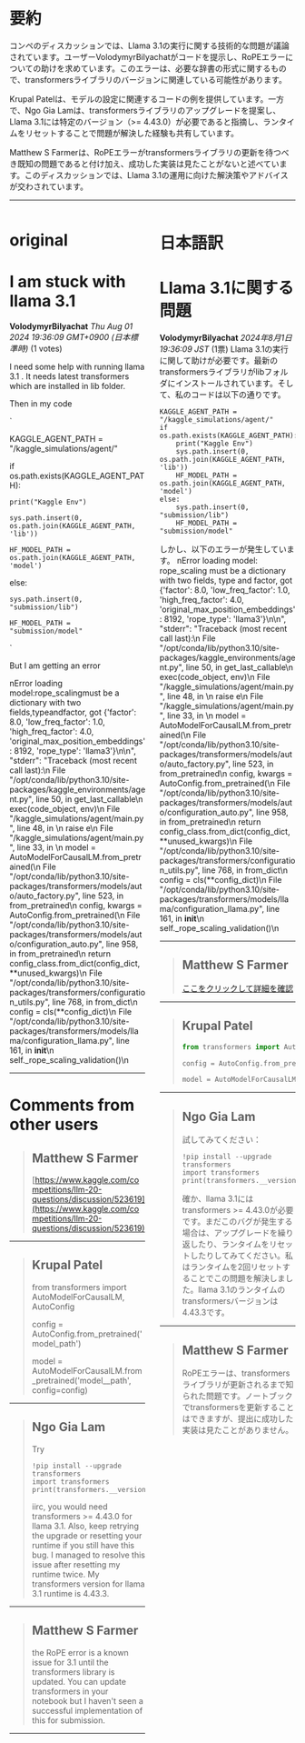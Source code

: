 # 要約 
コンペのディスカッションでは、Llama 3.1の実行に関する技術的な問題が議論されています。ユーザーVolodymyrBilyachatがコードを提示し、RoPEエラーについての助けを求めています。このエラーは、必要な辞書の形式に関するもので、transformersライブラリのバージョンに関連している可能性があります。

Krupal Patelは、モデルの設定に関連するコードの例を提供しています。一方で、Ngo Gia Lamは、transformersライブラリのアップグレードを提案し、Llama 3.1には特定のバージョン（>= 4.43.0）が必要であると指摘し、ランタイムをリセットすることで問題が解決した経験も共有しています。

Matthew S Farmerは、RoPEエラーがtransformersライブラリの更新を待つべき既知の問題であると付け加え、成功した実装は見たことがないと述べています。このディスカッションでは、Llama 3.1の運用に向けた解決策やアドバイスが交わされています。

---


<style>
.column-left{
  float: left;
  width: 47.5%;
  text-align: left;
}
.column-right{
  float: right;
  width: 47.5%;
  text-align: left;
}
.column-one{
  float: left;
  width: 100%;
  text-align: left;
}
</style>


<div class="column-left">

# original

# I am stuck with llama 3.1 

**VolodymyrBilyachat** *Thu Aug 01 2024 19:36:09 GMT+0900 (日本標準時)* (1 votes)

I need some help with running llama 3.1 . It needs latest transformers which are installed in lib folder.

Then in my code

`

KAGGLE_AGENT_PATH = "/kaggle_simulations/agent/"

if os.path.exists(KAGGLE_AGENT_PATH):

    print("Kaggle Env")

    sys.path.insert(0, os.path.join(KAGGLE_AGENT_PATH, 'lib'))

    HF_MODEL_PATH = os.path.join(KAGGLE_AGENT_PATH, 'model')

else:

    sys.path.insert(0, "submission/lib")

    HF_MODEL_PATH = "submission/model"

`

But I am getting an error

nError loading model:rope_scalingmust be a dictionary with two fields,typeandfactor, got {'factor': 8.0, 'low_freq_factor': 1.0, 'high_freq_factor': 4.0, 'original_max_position_embeddings': 8192, 'rope_type': 'llama3'}\n\n", "stderr": "Traceback (most recent call last):\n  File \"/opt/conda/lib/python3.10/site-packages/kaggle_environments/agent.py\", line 50, in get_last_callable\n    exec(code_object, env)\n  File \"/kaggle_simulations/agent/main.py\", line 48, in <module>\n    raise e\n  File \"/kaggle_simulations/agent/main.py\", line 33, in <module>\n    model = AutoModelForCausalLM.from_pretrained(\n  File \"/opt/conda/lib/python3.10/site-packages/transformers/models/auto/auto_factory.py\", line 523, in from_pretrained\n    config, kwargs = AutoConfig.from_pretrained(\n  File \"/opt/conda/lib/python3.10/site-packages/transformers/models/auto/configuration_auto.py\", line 958, in from_pretrained\n    return config_class.from_dict(config_dict, **unused_kwargs)\n  File \"/opt/conda/lib/python3.10/site-packages/transformers/configuration_utils.py\", line 768, in from_dict\n    config = cls(**config_dict)\n  File \"/opt/conda/lib/python3.10/site-packages/transformers/models/llama/configuration_llama.py\", line 161, in __init__\n    self._rope_scaling_validation()\n



---

 # Comments from other users

> ## Matthew S Farmer
> 
> [https://www.kaggle.com/competitions/llm-20-questions/discussion/523619](https://www.kaggle.com/competitions/llm-20-questions/discussion/523619)
> 
> 
> 


---

> ## Krupal Patel
> 
> from transformers import AutoModelForCausalLM, AutoConfig
> 
> config = AutoConfig.from_pretrained('model_path')
> 
> model = AutoModelForCausalLM.from_pretrained('model__path', config=config)
> 
> 
> 


---

> ## Ngo Gia Lam
> 
> Try 
> 
> ```
> !pip install --upgrade transformers
> import transformers
> print(transformers.__version__)
> 
> ```
> 
> iirc, you would need transformers >= 4.43.0 for llama 3.1. Also, keep retrying the upgrade or resetting your runtime if you still have this bug. I managed to resolve this issue after resetting my runtime twice. My transformers version for llama 3.1 runtime is 4.43.3.
> 
> 
> 


---

> ## Matthew S Farmer
> 
> the RoPE error is a known issue for 3.1 until the transformers library is updated. You can update transformers in your notebook but I haven't seen a successful implementation of this for submission. 
> 
> 
> 


---



</div>
<div class="column-right">

# 日本語訳

# Llama 3.1に関する問題
**VolodymyrBilyachat** *2024年8月1日 19:36:09 JST* (1票)
Llama 3.1の実行に関して助けが必要です。最新のtransformersライブラリがlibフォルダにインストールされています。そして、私のコードは以下の通りです。
```
KAGGLE_AGENT_PATH = "/kaggle_simulations/agent/"
if os.path.exists(KAGGLE_AGENT_PATH):
    print("Kaggle Env")
    sys.path.insert(0, os.path.join(KAGGLE_AGENT_PATH, 'lib'))
    HF_MODEL_PATH = os.path.join(KAGGLE_AGENT_PATH, 'model')
else:
    sys.path.insert(0, "submission/lib")
    HF_MODEL_PATH = "submission/model"
```
しかし、以下のエラーが発生しています。
nError loading model: rope_scaling must be a dictionary with two fields, type and factor, got {'factor': 8.0, 'low_freq_factor': 1.0, 'high_freq_factor': 4.0, 'original_max_position_embeddings': 8192, 'rope_type': 'llama3'}\n\n", "stderr": "Traceback (most recent call last):\n  File \"/opt/conda/lib/python3.10/site-packages/kaggle_environments/agent.py\", line 50, in get_last_callable\n    exec(code_object, env)\n  File \"/kaggle_simulations/agent/main.py\", line 48, in <module>\n    raise e\n  File \"/kaggle_simulations/agent/main.py\", line 33, in <module>\n    model = AutoModelForCausalLM.from_pretrained(\n  File \"/opt/conda/lib/python3.10/site-packages/transformers/models/auto/auto_factory.py\", line 523, in from_pretrained\n    config, kwargs = AutoConfig.from_pretrained(\n  File \"/opt/conda/lib/python3.10/site-packages/transformers/models/auto/configuration_auto.py\", line 958, in from_pretrained\n    return config_class.from_dict(config_dict, **unused_kwargs)\n  File \"/opt/conda/lib/python3.10/site-packages/transformers/configuration_utils.py\", line 768, in from_dict\n    config = cls(**config_dict)\n  File \"/opt/conda/lib/python3.10/site-packages/transformers/models/llama/configuration_llama.py\", line 161, in __init__\n    self._rope_scaling_validation()\n

---
> ## Matthew S Farmer
> 
> [ここをクリックして詳細を確認](https://www.kaggle.com/competitions/llm-20-questions/discussion/523619)
> 
> 
---
> ## Krupal Patel
> 
> ```python
> from transformers import AutoModelForCausalLM, AutoConfig
> 
> config = AutoConfig.from_pretrained('model_path')
> 
> model = AutoModelForCausalLM.from_pretrained('model_path', config=config)
> ```
> 
---
> ## Ngo Gia Lam
> 
> 試してみてください：
> ```
> !pip install --upgrade transformers
> import transformers
> print(transformers.__version__)
> ```
> 確か、llama 3.1にはtransformers >= 4.43.0が必要です。まだこのバグが発生する場合は、アップグレードを繰り返したり、ランタイムをリセットしたりしてみてください。私はランタイムを2回リセットすることでこの問題を解決しました。llama 3.1のランタイムのtransformersバージョンは4.43.3です。
> 
---
> ## Matthew S Farmer
> 
> RoPEエラーは、transformersライブラリが更新されるまで知られた問題です。ノートブックでtransformersを更新することはできますが、提出に成功した実装は見たことがありません。


</div>